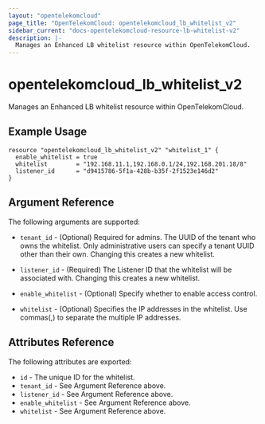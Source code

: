 ```yaml
---
layout: "opentelekomcloud"
page_title: "OpenTelekomCloud: opentelekomcloud_lb_whitelist_v2"
sidebar_current: "docs-opentelekomcloud-resource-lb-whitelist-v2"
description: |-
  Manages an Enhanced LB whitelist resource within OpenTelekomCloud.
---
```


# opentelekomcloud\_lb\_whitelist\_v2

Manages an Enhanced LB whitelist resource within OpenTelekomCloud.

## Example Usage

```hcl
resource "opentelekomcloud_lb_whitelist_v2" "whitelist_1" {
  enable_whitelist = true
  whitelist        = "192.168.11.1,192.168.0.1/24,192.168.201.18/8"
  listener_id      = "d9415786-5f1a-428b-b35f-2f1523e146d2"
}
```

## Argument Reference

The following arguments are supported:

* `tenant_id` - (Optional) Required for admins. The UUID of the tenant who owns
    the whitelist.  Only administrative users can specify a tenant UUID
    other than their own. Changing this creates a new whitelist.

* `listener_id` - (Required) The Listener ID that the whitelist will be associated with. Changing this creates a new whitelist.

* `enable_whitelist` - (Optional) Specify whether to enable access control.

* `whitelist` - (Optional) Specifies the IP addresses in the whitelist. Use commas(,) to separate
	the multiple IP addresses.

## Attributes Reference

The following attributes are exported:

* `id` - The unique ID for the whitelist.
* `tenant_id` - See Argument Reference above.
* `listener_id` - See Argument Reference above.
* `enable_whitelist` - See Argument Reference above.
* `whitelist` - See Argument Reference above.
